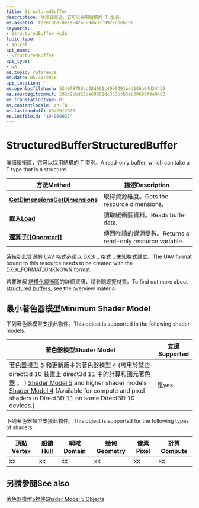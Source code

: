 ```yaml
---
title: StructuredBuffer
description: 唯讀緩衝區，它可以採用結構的 T 型別。
ms.assetid: fe2ec0b8-0e19-42b6-9dad-c992ecdeb19e
keywords:
- StructuredBuffer HLSL
topic_type:
- apiref
api_name:
- StructuredBuffer
api_type:
- NA
ms.topic: reference
ms.date: 05/31/2018
api_location: ''
ms.openlocfilehash: 524078780ac28d691c4999491bed146a04d34439
ms.sourcegitcommit: 592c9bbd22ba69802dc353bcb5eb30699f9e9403
ms.translationtype: MT
ms.contentlocale: zh-TW
ms.lasthandoff: 08/20/2020
ms.locfileid: "104990927"
---
```

# <a name="structuredbuffer"></a><span data-ttu-id="377e6-104">StructuredBuffer</span><span class="sxs-lookup"><span data-stu-id="377e6-104">StructuredBuffer</span></span>

<span data-ttu-id="377e6-105">唯讀緩衝區，它可以採用結構的 T 型別。</span><span class="sxs-lookup"><span data-stu-id="377e6-105">A read-only buffer, which can take a T type that is a structure.</span></span>



| <span data-ttu-id="377e6-106">方法</span><span class="sxs-lookup"><span data-stu-id="377e6-106">Method</span></span>                                                             | <span data-ttu-id="377e6-107">描述</span><span class="sxs-lookup"><span data-stu-id="377e6-107">Description</span></span>                            |
|--------------------------------------------------------------------|----------------------------------------|
| [<span data-ttu-id="377e6-108">**GetDimensions**</span><span class="sxs-lookup"><span data-stu-id="377e6-108">**GetDimensions**</span></span>](sm5-object-structuredbuffer-getdimensions.md) | <span data-ttu-id="377e6-109">取得資源維度。</span><span class="sxs-lookup"><span data-stu-id="377e6-109">Gets the resource dimensions.</span></span>          |
| [<span data-ttu-id="377e6-110">**載入**</span><span class="sxs-lookup"><span data-stu-id="377e6-110">**Load**</span></span>](structuredbuffer-load.md)                              | <span data-ttu-id="377e6-111">讀取緩衝區資料。</span><span class="sxs-lookup"><span data-stu-id="377e6-111">Reads buffer data.</span></span>                     |
| <span data-ttu-id="377e6-112">[**運算子\[\]**](sm5-object-structuredbuffer-operatorindex.md)</span><span class="sxs-lookup"><span data-stu-id="377e6-112">[**Operator\[\]**](sm5-object-structuredbuffer-operatorindex.md)</span></span>  | <span data-ttu-id="377e6-113">傳回唯讀的資源變數。</span><span class="sxs-lookup"><span data-stu-id="377e6-113">Returns a read-only resource variable.</span></span> |



 

<span data-ttu-id="377e6-114">系結到此資源的 UAV 格式必須以 DXGI \_ 格式 \_ 未知格式建立。</span><span class="sxs-lookup"><span data-stu-id="377e6-114">The UAV format bound to this resource needs to be created with the DXGI\_FORMAT\_UNKNOWN format.</span></span>

<span data-ttu-id="377e6-115">若要瞭解 [結構化緩衝區](/windows/desktop/direct3d11/direct3d-11-advanced-stages-cs-resources)的詳細資訊，請參閱總覽材質。</span><span class="sxs-lookup"><span data-stu-id="377e6-115">To find out more about [structured buffers](/windows/desktop/direct3d11/direct3d-11-advanced-stages-cs-resources), see the overview material.</span></span>

## <a name="minimum-shader-model"></a><span data-ttu-id="377e6-116">最小著色器模型</span><span class="sxs-lookup"><span data-stu-id="377e6-116">Minimum Shader Model</span></span>

<span data-ttu-id="377e6-117">下列著色器模型支援此物件。</span><span class="sxs-lookup"><span data-stu-id="377e6-117">This object is supported in the following shader models.</span></span>



| <span data-ttu-id="377e6-118">著色器模型</span><span class="sxs-lookup"><span data-stu-id="377e6-118">Shader Model</span></span>                                                                                                                                                                                                            | <span data-ttu-id="377e6-119">支援</span><span class="sxs-lookup"><span data-stu-id="377e6-119">Supported</span></span> |
|-------------------------------------------------------------------------------------------------------------------------------------------------------------------------------------------------------------------------|-----------|
| <span data-ttu-id="377e6-120">[著色器模型 5](d3d11-graphics-reference-sm5.md) 和更新版本的著色器模型 4 (可用於某些 direct3d 10 裝置上 direct3d 11 中的計算和圖元著色 [器](dx-graphics-hlsl-sm4.md) 。 ) </span><span class="sxs-lookup"><span data-stu-id="377e6-120">[Shader Model 5](d3d11-graphics-reference-sm5.md) and higher shader models [Shader Model 4](dx-graphics-hlsl-sm4.md) (Available for compute and pixel shaders in Direct3D 11 on some Direct3D 10 devices.)</span></span><br/> | <span data-ttu-id="377e6-121">是</span><span class="sxs-lookup"><span data-stu-id="377e6-121">yes</span></span>       |



 

<span data-ttu-id="377e6-122">下列著色器類型支援此物件。</span><span class="sxs-lookup"><span data-stu-id="377e6-122">This object is supported for the following types of shaders.</span></span>



| <span data-ttu-id="377e6-123">頂點</span><span class="sxs-lookup"><span data-stu-id="377e6-123">Vertex</span></span> | <span data-ttu-id="377e6-124">船體</span><span class="sxs-lookup"><span data-stu-id="377e6-124">Hull</span></span> | <span data-ttu-id="377e6-125">網域</span><span class="sxs-lookup"><span data-stu-id="377e6-125">Domain</span></span> | <span data-ttu-id="377e6-126">幾何</span><span class="sxs-lookup"><span data-stu-id="377e6-126">Geometry</span></span> | <span data-ttu-id="377e6-127">像素</span><span class="sxs-lookup"><span data-stu-id="377e6-127">Pixel</span></span> | <span data-ttu-id="377e6-128">計算</span><span class="sxs-lookup"><span data-stu-id="377e6-128">Compute</span></span> |
|--------|------|--------|----------|-------|---------|
| <span data-ttu-id="377e6-129">x</span><span class="sxs-lookup"><span data-stu-id="377e6-129">x</span></span>      | <span data-ttu-id="377e6-130">x</span><span class="sxs-lookup"><span data-stu-id="377e6-130">x</span></span>    | <span data-ttu-id="377e6-131">x</span><span class="sxs-lookup"><span data-stu-id="377e6-131">x</span></span>      | <span data-ttu-id="377e6-132">x</span><span class="sxs-lookup"><span data-stu-id="377e6-132">x</span></span>        | <span data-ttu-id="377e6-133">x</span><span class="sxs-lookup"><span data-stu-id="377e6-133">x</span></span>     | <span data-ttu-id="377e6-134">x</span><span class="sxs-lookup"><span data-stu-id="377e6-134">x</span></span>       |



 

## <a name="see-also"></a><span data-ttu-id="377e6-135">另請參閱</span><span class="sxs-lookup"><span data-stu-id="377e6-135">See also</span></span>

<dl> <dt>

[<span data-ttu-id="377e6-136">著色器模型5物件</span><span class="sxs-lookup"><span data-stu-id="377e6-136">Shader Model 5 Objects</span></span>](d3d11-graphics-reference-sm5-objects.md)
</dt> </dl>

 

